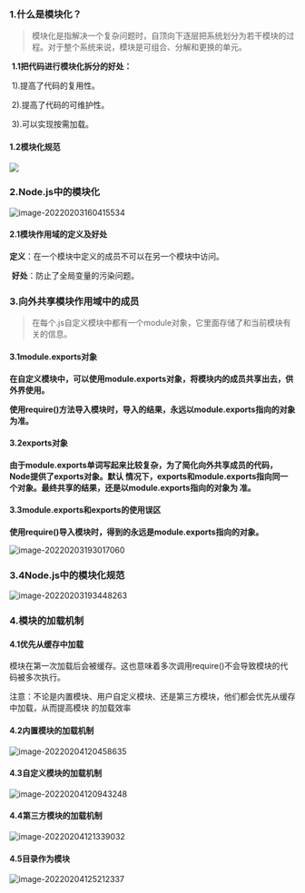 ### 1.什么是模块化？

> 模块化是指解决一个复杂问题时，自顶向下逐层把系统划分为若干模块的过程。对于整个系统来说，模块是可组合、分解和更换的单元。

​		**1.1把代码进行模块化拆分的好处：**

​				1).提高了代码的复用性。

​				2).提高了代码的可维护性。

​				3).可以实现按需加载。

#### 				1.2模块化规范

![](C:\Users\000\AppData\Roaming\Typora\typora-user-images\image-20220203160224610.png)

### 2.Node.js中的模块化

![image-20220203160415534](C:\Users\000\AppData\Roaming\Typora\typora-user-images\image-20220203160415534.png)

#### 			2.1模块作用域的定义及好处

​				**定义**：在一个模块中定义的成员不可以在另一个模块中访问。

​				**好处**：防止了全局变量的污染问题。

### 3.向外共享模块作用域中的成员

> 在每个.js自定义模块中都有一个module对象，它里面存储了和当前模块有关的信息。

#### 				3.1module.exports对象

​				**在自定义模块中，可以使用module.exports对象，将模块内的成员共享出去，供外界使用。**

​				**使用require()方法导入模块时，导入的结果，永远以module.exports指向的对象为准。**

#### 		3.2exports对象

​				**由于module.exports单词写起来比较复杂，为了简化向外共享成员的代码，Node提供了exports对象。默认			情况下，exports和module.exports指向同一个对象。最终共享的结果，还是以module.exports指向的对象为			准。**

#### 				3.3module.exports和exports的使用误区

​				**使用require()导入模块时，得到的永远是module.exports指向的对象。**

![image-20220203193017060](C:\Users\000\AppData\Roaming\Typora\typora-user-images\image-20220203193017060.png)

### 		3.4Node.js中的模块化规范

![image-20220203193448263](C:\Users\000\AppData\Roaming\Typora\typora-user-images\image-20220203193448263.png)





### 4.模块的加载机制

#### 		4.1优先从缓存中加载

​				模块在第一次加载后会被缓存。这也意味着多次调用require()不会导致模块的代码被多次执行。

​				注意：不论是内置模块、用户自定义模块、还是第三方模块，他们都会优先从缓存中加载，从而提高模块			的加载效率



#### 		4.2内置模块的加载机制

![image-20220204120458635](C:\Users\000\AppData\Roaming\Typora\typora-user-images\image-20220204120458635.png)



#### 		4.3自定义模块的加载机制

![image-20220204120943248](C:\Users\000\AppData\Roaming\Typora\typora-user-images\image-20220204120943248.png)



#### 		4.4第三方模块的加载机制

![image-20220204121339032](C:\Users\000\AppData\Roaming\Typora\typora-user-images\image-20220204121339032.png)



#### 		4.5目录作为模块

![image-20220204125212337](C:\Users\000\AppData\Roaming\Typora\typora-user-images\image-20220204125212337.png)
